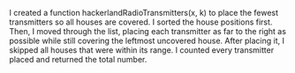 I created a function hackerlandRadioTransmitters(x, k) to place the fewest transmitters so all houses are covered. I sorted the house positions first. Then, I moved through the list, placing each transmitter as far to the right as possible while still covering the leftmost uncovered house. After placing it, I skipped all houses that were within its range. I counted every transmitter placed and returned the total number.